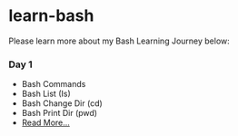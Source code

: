 # learn-bash

Please learn more about my Bash Learning Journey below:

### Day 1

- Bash Commands
- Bash List (Is)
- Bash Change Dir (cd)
- Bash Print Dir (pwd)
- [Read More...](day-1.md)
